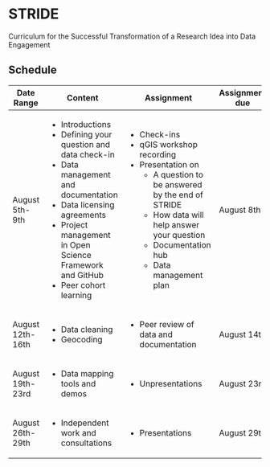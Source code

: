 # STRIDE
Curriculum for the Successful Transformation of a Research Idea into Data Engagement

## Schedule

|Date Range|Content|Assignment|Assignment due|
|--- |---    |---       |---           |
|August 5th-9th|<ul><li>Introductions</li><li>Defining your question and data check-in</li><li>Data management and documentation</li> <li>Data licensing agreements</li><li>Project management in Open Science Framework and GitHub</li><li>Peer cohort learning</li></ul>| <ul><li>Check-ins</li><li>qGIS workshop recording</li><li>Presentation on <ul><li>A question to be answered by the end of STRIDE</li><li>How data will help answer your question</li><li>Documentation hub</li><li>Data management plan</li></li></ul>|August 8th|
|August 12th-16th|<ul><li>Data cleaning</li><li>Geocoding</li>|<ul><li>Peer review of data and documentation</li></ul>|August 14th|
|August 19th-23rd|<ul><li>Data mapping tools and demos</li></ul>|<ul><li>Unpresentations</li></ul>|August 23rd|
|August 26th-29th|<ul><li>Independent work and consultations</li>|<ul><li>Presentations</li></ul>|August 29th|
